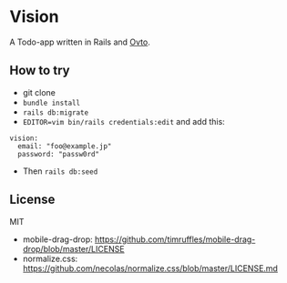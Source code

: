 # Vision

A Todo-app written in Rails and [Ovto](https://github.com/yhara/ovto).

## How to try

- git clone
- `bundle install`
- `rails db:migrate`
- `EDITOR=vim bin/rails credentials:edit` and add this:

```
vision:
  email: "foo@example.jp"
  password: "passw0rd"
```

- Then `rails db:seed`

## License

MIT

- mobile-drag-drop: https://github.com/timruffles/mobile-drag-drop/blob/master/LICENSE
- normalize.css: https://github.com/necolas/normalize.css/blob/master/LICENSE.md
